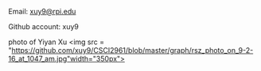 Email: xuy9@rpi.edu

Github account: xuy9

photo of Yiyan Xu <img src = "https://github.com/xuy9/CSCI2961/blob/master/graph/rsz_photo_on_9-2-16_at_1047_am.jpg"width="350px">

